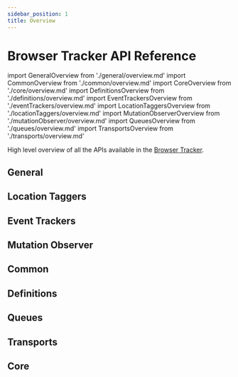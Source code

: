 ```yaml
---
sidebar_position: 1
title: Overview
---
```


# Browser Tracker API Reference

import GeneralOverview from './general/overview.md'
import CommonOverview from './common/overview.md'
import CoreOverview from './core/overview.md'
import DefinitionsOverview from './definitions/overview.md'
import EventTrackersOverview from './eventTrackers/overview.md'
import LocationTaggersOverview from './locationTaggers/overview.md'
import MutationObserverOverview from './mutationObserver/overview.md'
import QueuesOverview from './queues/overview.md'
import TransportsOverview from './transports/overview.md'

High level overview of all the APIs available in the [Browser Tracker](./general/BrowserTracker.md).

## General
<GeneralOverview />

## Location Taggers
<LocationTaggersOverview />

## Event Trackers
<EventTrackersOverview />

## Mutation Observer
<MutationObserverOverview />

## Common
<CommonOverview />

## Definitions
<DefinitionsOverview />

## Queues
<QueuesOverview />

## Transports
<TransportsOverview />

## Core
<CoreOverview />
